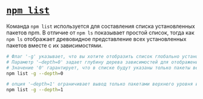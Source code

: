 # [`npm list`](./index.md)

Команда `npm list` используется для составления списка установленных пакетов npm. В отличие от `npm ls` показывает простой список, тогда как `npm ls` отображает древовидное представление всех установленных пакетов вместе с их зависимостями.

```bash
# Флаг '-g' указывает, что вы хотите отобразить список глобально установленных пакетов.
# Параметр '–depth=0' задает глубину дерева зависимостей для отображения.
# Значение '0' гарантирует, что в списке будут указаны только пакеты верхнего уровня без их зависимостей.
npm list -g --depth=0

# опция '–depth=1' ограничивает вывод только пакетами верхнего уровня и их прямыми зависимостями.
npm list -g --depth=1
```
